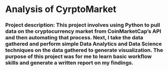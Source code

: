 # Analysis of CyrptoMarket
### Project description: This project involves using Python to pull data on the cryptocurrency market from CoinMarketCap’s API and then automating that process. Next, I take the data gathered and perform simple Data Analytics and Data Science techniques on the data gathered to generate visualization. The purpose of this project was for me to learn basic workflow skills and generate a written report on my findings.
